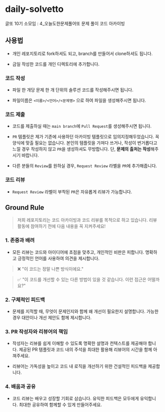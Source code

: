 # daily-solvetto
글또 10기 소모임 : 4_오늘도한문제풀어또 문제 풀이 코드 아카이빙

## 사용법

- 개인 레포지토리로 fork하셔도 되고, branch를 만들어서 clone하셔도 됩니다.

- 금일 작성한 코드를 개인 디렉토리에 추가합니다.

### 코드 작성
- 파일 한 개당 문제 한 개 단위의 솔루션 코드를 작성해주시면 됩니다.

- 파일이름은 `<이름>/<언어>/<문제명>` 으로 하여 파일을 생성해주시면 됩니다.

### 코드 제출
- 코드를 제출하실 때는 `main branch`에 `Pull Request`를 생성해주시면 됩니다.

- `PR` 템플릿은 제가 기존에 사용하던 아카이빙 템플릿으로 임의지정해두었습니다. 꼭 양식에 맞출 필요는 없습니다. 본인의 템플릿을 가져다 쓰거나, 작성이 번거롭다고 느낄 경우 작성하지 않고 `PR`을 생성하셔도 무방합니다. 단, **문제의 출처는 작성**해주시기 바랍니다.

- 다른 분들의 `Review`를 원하실 경우, `Request Review` 라벨을 `PR`에 추가해줍니다.

### 코드 리뷰
- `Request Review` 라벨이 부착된 `PR`은 자유롭게 리뷰가 가능합니다.

## Ground Rule

> 저희 레포지토리는 코드 아카이빙과 코드 리뷰를 목적으로 하고 있습니다. 리뷰 활동에 참여하기 전에 다음 내용을 꼭 지켜주세요!

### 1. 존중과 배려
- 모든 리뷰는 코드와 아이디어에 초점을 맞추고, 개인적인 비판은 피합니다. 명확하고 긍정적인 언어를 사용하여 의견을 제시합니다.

> ❌ "이 코드는 정말 나쁜 방식이에요."

> ✅ "이 코드를 개선할 수 있는 다른 방법이 있을 것 같습니다. 이런 접근은 어떨까요?"

### 2. 구체적인 피드백
- 문제를 지적할 때, 무엇이 문제인지와 함께 왜 개선이 필요한지 설명합니다. 가능한 경우 대안이나 개선 제안도 함께 제시합니다.

### 3. PR 작성자와 리뷰어의 책임
- 작성자는 리뷰를 쉽게 이해할 수 있도록 명확한 설명과 컨텍스트를 제공해야 합니다. 제공된 PR 템플릿과 코드 내의 주석을 최대한 활용해 리뷰어의 시간을 함께 아껴주세요.

- 리뷰어는 가독성을 높이고 코드 내 로직을 개선하기 위한 건설적인 피드백을 제공합니다.

### 4. 배움과 공유
- 코드 리뷰는 배우고 성장할 기회로 삼습니다. 유익한 피드백은 모두에게 유익합니다. 최대한 공유하여 함께할 수 있게 만들어주세요.